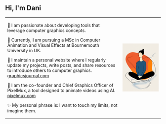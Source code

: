 ## Hi, I'm Dani

<table>
  <tr>
    <td>

🎨 I am passionate about developing tools that leverage computer graphics concepts.  

🔭 Currently, I am pursuing a MSc in Computer Animation and Visual Effects at Bournemouth University in UK.  

🌱 I maintain a personal website where I regularly update my projects, write posts, and share resources to introduce others to computer graphics. [graphicsjournal.com](https://graphicsjournal.com/)  

🚀 I am the co-founder and Chief Graphics Officer of PixelMux, a tool designed to animate videos using AI. [pixelmux.com](https://pixelmux.com/)  

✨ My personal phrase is: I want to touch my limits, not imagine them.

</td>
    <td>
      <img src="foto6.png" width="500">
    </td>
  </tr>
</table>
<div align="left">

